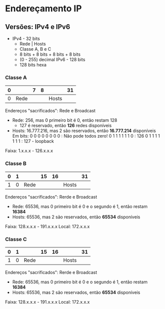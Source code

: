 # Endereçamento IP
## Versões: IPv4 e IPv6

- IPv4 - 32 bits
	- Rede | Hosts
	- Classe A, B e C
	- 8 bits + 8 bits + 8 bits + 8 bits
	- (0 - 255) decimal
IPv6 - 128 bits
	- 128 bits hexa

### Classe A

| 0 |  | 7 | 8 |  | 31
|--|--|--|--|--|--|
| 0| Rede |  |  | Hosts |  |

Endereços "sacrificados": Rede e Broadcast
- Rede: 256, mas 0 primeiro bit é 0, então restam 128
	- 127 é reservado, então **126** redes disponíveis
- Hosts: 16.777.216, mas 2 são reservados, então **16.777.214** disponíveis
Em bits:
0 0 0 0 0 0 0 0 : Não pode todos zero!
0 1 1 1 1 1 1 0 : 126
0 1 1 1 1 1 1 1 : 127 - loopback

Faixa: 1.x.x.x - 126.x.x.x

### Classe B

| 0 | 1 |  | 15 | 16 |  | 31
|--|--|--|--|--|--|--|
| 1| 0 |  Rede |  |  | Hosts |  |

Endereços "sacrificados": Rerde e Broadcast
- Rede: 65536, mas 0 primeiro bit é 0 e o segundo é 1, então restam **16384**
- Hosts: 65536, mas 2 são reservados, então **65534** disponíveis

Faixa: 128.x.x.x - 191.x.x.x
Local: 172.x.x.x

### Classe C

| 0 | 1 |  | 15 | 16 |  | 31
|--|--|--|--|--|--|--|
| 1| 0 |  Rede |  |  | Hosts |  |

Endereços "sacrificados": Rerde e Broadcast
- Rede: 65536, mas 0 primeiro bit é 0 e o segundo é 1, então restam **16384**
- Hosts: 65536, mas 2 são reservados, então **65534** disponíveis

Faixa: 128.x.x.x - 191.x.x.x
Local: 172.x.x.x
<!--stackedit_data:
eyJoaXN0b3J5IjpbMTY1NTI5NjY4MCwtMjk2MzM4NjcxLC0xOD
cyNTk0OTM2XX0=
-->